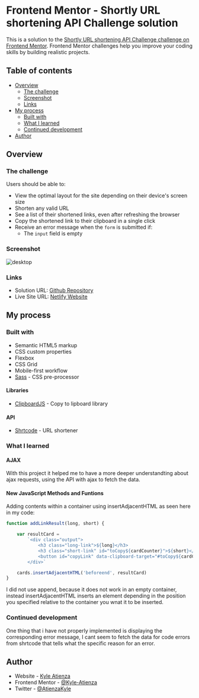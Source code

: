 # Frontend Mentor - Shortly URL shortening API Challenge solution

This is a solution to the [Shortly URL shortening API Challenge challenge on Frontend Mentor](https://www.frontendmentor.io/challenges/url-shortening-api-landing-page-2ce3ob-G). Frontend Mentor challenges help you improve your coding skills by building realistic projects. 

## Table of contents

- [Overview](#overview)
  - [The challenge](#the-challenge)
  - [Screenshot](#screenshot)
  - [Links](#links)
- [My process](#my-process)
  - [Built with](#built-with)
  - [What I learned](#what-i-learned)
  - [Continued development](#continued-development)
- [Author](#author)

## Overview

### The challenge

Users should be able to:

- View the optimal layout for the site depending on their device's screen size
- Shorten any valid URL
- See a list of their shortened links, even after refreshing the browser
- Copy the shortened link to their clipboard in a single click
- Receive an error message when the `form` is submitted if:
  - The `input` field is empty

### Screenshot

![desktop](https://user-images.githubusercontent.com/60304502/132984762-21437c5c-3e85-4283-8349-503c3001969a.png)


### Links

- Solution URL: [Github Repository](https://github.com/Kyle-Atienza/URL-Shorterner-API-Master)
- Live Site URL: [Netlify Website](kyle-fem-shorten-url.netlify.app)

## My process

### Built with

- Semantic HTML5 markup
- CSS custom properties
- Flexbox
- CSS Grid
- Mobile-first workflow
- [Sass](https://sass-lang.com/) - CSS pre-processor

#### Libraries

- [ClipboardJS](https://clipboardjs.com/) - Copy to lipboard library

#### API

- [Shrtcode](https://shrtco.de/) - URL shortener

### What I learned

#### AJAX

With this project it helped me to have a more deeper understandting about ajax requests, using the API with ajax to fetch the data.

#### New JavaScript Methods and Funtions

Adding contents within a container using insertAdjacentHTML
as seen here in my code:
```js
function addLinkResult(long, short) {

    var resultCard =
        `<div class="output">
            <h3 class="long-link">${long}</h3>
            <h3 class="short-link" id="toCopy${cardCounter}">${short}</h3>
            <button id="copyLink" data-clipboard-target="#toCopy${cardCounter}">Copy</button>
        </div>`

    cards.insertAdjacentHTML('beforeend', resultCard)
}
```
I did not use append, because it does not work in an empty container, instead insertAdjacentHTML inserts an element depending in the position you specified relative to the container you wnat it to be inserted.

### Continued development

One thing that i have not properly implemented is displaying the corresponding error message, I cant seem to fetch the data for code errors from shrtcode that tells what the specific reason for an error.

## Author

- Website - [Kyle Atienza](https://kyle-atienza-portfolio.netlify.app/)
- Frontend Mentor - [@Kyle-Atienza](https://www.frontendmentor.io/profile/Kyle-Atienza)
- Twitter - [@AtienzaKyle](https://twitter.com/AtienzaKyle)

